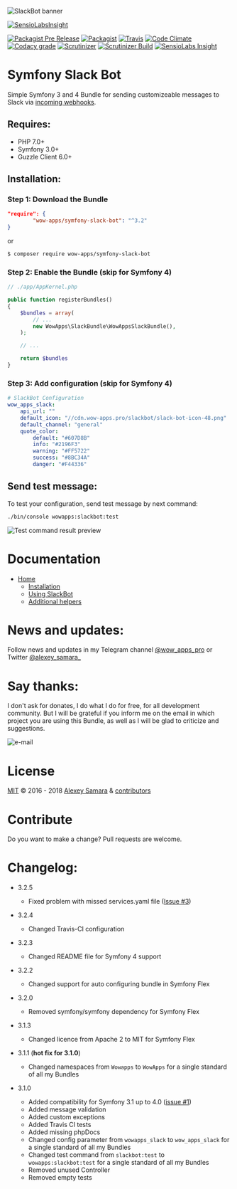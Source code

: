 ![SlackBot banner](http://cdn.wow-apps.pro/slackbot/symfony-slack-bot-banner-v2.png)

[![SensioLabsInsight](https://insight.sensiolabs.com/projects/9e427ba8-ceee-47a4-aeef-a788b9875064/big.png)](https://insight.sensiolabs.com/projects/9e427ba8-ceee-47a4-aeef-a788b9875064)

[![Packagist Pre Release](https://img.shields.io/packagist/v/wow-apps/symfony-slack-bot.svg?maxAge=2592000&style=flat-square)](https://packagist.org/packages/wow-apps/symfony-slack-bot)
[![Packagist](https://img.shields.io/packagist/dt/wow-apps/symfony-slack-bot.svg?style=flat-square)](https://packagist.org/packages/wow-apps/symfony-slack-bot)
[![Travis](https://img.shields.io/travis/wow-apps/symfony-slack-bot.svg?style=flat-square)](https://travis-ci.org/wow-apps/symfony-slack-bot)
[![Code Climate](https://img.shields.io/codeclimate/maintainability/wow-apps/symfony-slack-bot.svg?style=flat-square)](https://codeclimate.com/github/wow-apps/symfony-slack-bot)
[![Codacy grade](https://img.shields.io/codacy/grade/ce3fffd811f2463a94ed4065a341885a.svg?style=flat-square)](https://www.codacy.com/app/lion-samara/symfony-slack-bot)
[![Scrutinizer](https://img.shields.io/scrutinizer/g/wow-apps/symfony-slack-bot.svg?style=flat-square)](https://scrutinizer-ci.com/g/wow-apps/symfony-slack-bot/?branch=master)
[![Scrutinizer Build](https://img.shields.io/scrutinizer/build/g/wow-apps/symfony-slack-bot.svg?style=flat-square)](https://scrutinizer-ci.com/g/wow-apps/symfony-slack-bot/?branch=master)
[![SensioLabs Insight](https://img.shields.io/sensiolabs/i/9e427ba8-ceee-47a4-aeef-a788b9875064.svg?style=flat-square)](https://insight.sensiolabs.com/projects/9e427ba8-ceee-47a4-aeef-a788b9875064)


# Symfony Slack Bot

Simple Symfony 3 and 4 Bundle for sending customizeable messages to Slack via [incoming webhooks](https://api.slack.com/incoming-webhooks).

## Requires:

* PHP 7.0+
* Symfony 3.0+
* Guzzle Client 6.0+

## Installation:

### Step 1: Download the Bundle

```json
"require": {
        "wow-apps/symfony-slack-bot": "^3.2"
}
```

or

```bash
$ composer require wow-apps/symfony-slack-bot 
```

### Step 2: Enable the Bundle (skip for Symfony 4)

```php
// ./app/AppKernel.php

public function registerBundles()
{
    $bundles = array(
        // ...
        new WowApps\SlackBundle\WowAppsSlackBundle(),
    );

    // ...

    return $bundles
}
```


### Step 3: Add configuration (skip for Symfony 4)

```yaml
# SlackBot Configuration
wow_apps_slack:
    api_url: ""
    default_icon: "//cdn.wow-apps.pro/slackbot/slack-bot-icon-48.png"
    default_channel: "general"
    quote_color:
        default: "#607D8B"
        info: "#2196F3"
        warning: "#FF5722"
        success: "#8BC34A"
        danger: "#F44336"
```

## Send test message:

To test your configuration, send test message by next command:

```bash
./bin/console wowapps:slackbot:test
```

![Test command result preview](http://cdn.wow-apps.pro/slackbot/slackbot_preview.jpg)


# Documentation

* [Home](https://github.com/wow-apps/symfony-slack-bot/wiki)
    * [Installation](https://github.com/wow-apps/symfony-slack-bot/wiki/1.-Installation)
    * [Using SlackBot](https://github.com/wow-apps/symfony-slack-bot/wiki/2.-Using-SlackBot)
    * [Additional helpers](https://github.com/wow-apps/symfony-slack-bot/wiki/3.-Additional-helpers)
    
# News and updates:

Follow news and updates in my Telegram channel [@wow_apps_pro](https://t.me/wow_apps_pro) or Twitter [@alexey_samara_](https://twitter.com/alexey_samara_)

# Say thanks:

I don't ask for donates, I do what I do for free, for all development community. But I will be grateful if you inform me on the email in which project you are using this Bundle, as well as I will be glad to criticize and suggestions. 

![e-mail](https://img.shields.io/badge/e--mail%3A-lion.samara%40gmail.com-lightgrey.svg?style=flat-square)

# License

[MIT](https://github.com/wow-apps/symfony-slack-bot/blob/master/LICENSE) © 2016 - 2018 [Alexey Samara](https://wow-apps.pro) & [contributors](https://github.com/wow-apps/symfony-slack-bot/graphs/contributors)

# Contribute

Do you want to make a change? Pull requests are welcome.

# Changelog:

* 3.2.5
    * Fixed problem with missed services.yaml file ([Issue #3](https://github.com/wow-apps/symfony-slack-bot/issues/3))

* 3.2.4
    * Changed Travis-CI configuration

* 3.2.3
    * Changed README file for Symfony 4 support

* 3.2.2
    * Changed support for auto configuring bundle in Symfony Flex

* 3.2.0
    * Removed symfony/symfony dependency for Symfony Flex

* 3.1.3
    * Changed licence from Apache 2 to MIT for Symfony Flex

* 3.1.1 (**hot fix for 3.1.0**)
    * Changed namespaces from `Wowapps` to `WowApps` for a single standard of all my Bundles

* 3.1.0
    * Added compatibility for Symfony 3.1 up to 4.0 ([issue #1](https://github.com/wow-apps/symfony-slack-bot/issues/1))
    * Added message validation
    * Added custom exceptions
    * Added Travis CI tests
    * Added missing phpDocs
    * Changed config parameter from `wowapps_slack` to `wow_apps_slack` for a single standard of all my Bundles
    * Changed test command from `slackbot:test` to `wowapps:slackbot:test` for a single standard of all my Bundles
    * Removed unused Controller
    * Removed empty tests
